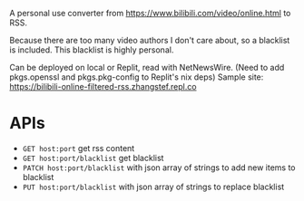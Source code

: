 A personal use converter from https://www.bilibili.com/video/online.html to RSS.

Because there are too many video authors I don't care about, so a blacklist is included.
This blacklist is highly personal.

Can be deployed on local or Replit, read with NetNewsWire.
(Need to add pkgs.openssl and pkgs.pkg-config to Replit's nix deps)
Sample site: https://bilibili-online-filtered-rss.zhangstef.repl.co


# APIs
- `GET host:port` get rss content
- `GET host:port/blacklist` get blacklist
- `PATCH host:port/blacklist` with json array of strings to add new items to blacklist
- `PUT host:port/blacklist` with json array of strings to replace blacklist
